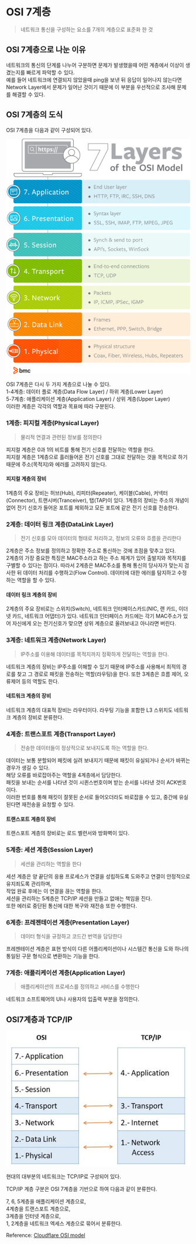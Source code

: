 # OSI 7계층

> 네트워크 통신을 구성하는 요소를 7개의 계층으로 표준화 한 것

## OSI 7계층으로 나눈 이유

네트워크의 통신의 단계를 나누어 구분하면 문제가 발생했을때 어떤 계층에서 이상이 생겼는지를 빠르게 파악할 수 있다.  
예를 들어 네트워크에 연결되지 않았을때 ping을 보낸 뒤 응답이 일어나지 않는다면 Network Layer에서 문제가 일어난 것이기 때문에 이 부분을 우선적으로 조사해 문제를 해결할 수 있다.

## OSI 7계층의 도식

OSI 7계층을 다음과 같이 구성되어 있다.

![OSI7](https://github.com/ChangSuLee00/CS-study/blob/main/pictures/OSI_7layer.png?raw=true)

OSI 7계층은 다시 두 가지 계층으로 나눌 수 있다.  
1-4계층: 데이터 플로 계층(Data Flow Layer) / 하위 계층(Lower Layer)  
5-7계층: 애플리케이션 계층(Application Layer) / 상위 계층(Upper Layer)  
이러한 계층은 각각의 역할과 목표에 따라 구분된다.

### 1계층: 피지컬 계층(Physical Layer)

> 물리적 연결과 관련된 정보를 정의한다

피지컬 계층은 0과 1의 비트를 통해 전기 신호를 전달하는 역할을 한다.  
피지컬 계층은 1계층으로 흘러들어온 전기 신호를 그대로 전달하는 것을 목적으로 하기 때문에 주소(목적지)와 에러를 고려하지 않는다.

#### 피지컬 계층의 장비

1계층의 주요 장비는 허브(Hub), 리피터(Repeater), 케이블(Cable), 커넥터(Connector), 트랜시버(Tranceiver), 탭(TAP)이 있다. 1계층의 장비는 주소의 개념이 없어 전기 신호가 들어온 포트를 제외하고 모든 포트에 같은 전기 신호를 전송한다.

### 2계층: 데이터 링크 계층(DataLink Layer)

> 전기 신호를 모아 데이터의 형태로 처리하고, 정보의 오류와 흐름을 관리한다

2계층은 주소 정보를 정의하고 정확한 주소로 통신하는 것에 초점을 맞추고 있다.  
2계층의 가장 중요한 특징은 MAC주소라고 하는 주소 체계가 있어 출발지와 목적지를 구별할 수 있다는 점이다. 따라서 2계층은 MAC주소를 통해 통신의 당사자가 맞는지 검사한 뒤 데이터 처리를 수행하고(Flow Control). 데이터에 대한 에러를 탐지하고 수정하는 역할을 할 수 있다.

#### 데이터 링크 계층의 장비

2계층의 주요 장비로는 스위치(Switch), 네트워크 인터페이스카드(NIC, 랜 카드, 이더넷 카드, 네트워크 어댑터)가 있다. 네트워크 인터페이스 카드에는 각기 MAC주소가 있어 자신에게 오는 전기신호가 맞으면 상위 계층으로 올려보내고 아니라면 버린다.

### 3계층: 네트워크 계층(Network Layer)

> IP주소를 이용해 데이터를 목적지까지 정확하게 전달하는 역할을 한다.

네트워크 계층의 장비는 IP주소를 이해할 수 있기 때문에 IP주소를 사용해서 최적의 경로를 찾고 그 경로로 패킷을 전송하는 역할(라우팅)을 한다. 또한 3계층은 흐름 제어, 오류제어 등의 역할도 한다.

#### 네트워크 계층의 장비

네트워크 계층의 대표적 장비는 라우터이다. 라우팅 기능을 포함한 L3 스위치도 네트워크 계층의 장비로 분류한다.

### 4계층: 트랜스포트 계층(Transport Layer)

> 전송한 데이터들이 정상적으로 보내지도록 하는 역할을 한다.

데이터는 보통 분할되어 패킷에 실려 보내지기 때문에 패킷이 유실되거나 순서가 바뀌는 경우가 생길 수 있다.  
해당 오류를 바로잡아주는 역할을 4계층에서 담당한다.  
패킷을 보내는 순서를 나타낸 것이 시퀸스번호이며 받는 순서를 나타낸 것이 ACK번호이다.  
이러한 번호를 통해 패킷이 잘못된 순서로 들어오더라도 바로잡을 수 있고, 중간에 유실된다면 재전송을 요청할 수 있다.

#### 트랜스포트 계층의 장비

트랜스포트 계층의 장비로는 로드 벨런서와 방화벽이 있다.

### 5계층: 세션 계층(Session Layer)

> 세션을 관리하는 역할을 한다

세션 계층은 양 끝단의 응용 프로세스가 연결을 성립하도록 도와주고 연결이 안정적으로 유지죄도록 관리하며,  
작업 완료 후에는 이 연결을 끊는 역할을 한다.  
세션을 관리하는 5계층은 TCP/IP 세션을 만들고 없애는 책임을 진다.  
또한 에러로 중단된 통신에 대한 복구와 재전송 또한 수행한다.

### 6계층: 프레젠테이션 계층(Presentation Layer)

> 데이터 형식을 규정하고 코드간 번역을 담당한다

프레젠테이션 계층은 표현 방식이 다른 어플리케이션이나 시스템간 통신을 도와 하나의 통일된 구문 형식으로 변환하는 기능을 한다.

### 7계층: 애플리케이션 계층(Application Layer)

> 애플리케이션의 프로세스를 정의하고 서비스를 수행한다

네트워크 소프트웨어의 UI나 사용자의 입출력 부분을 정의한다.

## OSI7계층과 TCP/IP

![OSI-TCP](https://github.com/ChangSuLee00/CS-study/blob/main/pictures/OSI_TCP.jpg?raw=true)

현대의 대부분의 네트워크는 TCP/IP로 구성되어 있다.

TCP/IP 계층 구분은 OSI 7계층을 기반으로 하여 다음과 같이 분류한다.  

7, 6, 5계층을 애플리케이션 계층으로,  
4계층을 트랜스포트 계층으로,  
3계층을 인터넷 계층으로,  
1, 2계층을 네트워크 엑세스 계층으로 묶어서 분류한다.


Reference: [Cloudflare OSI model](https://www.cloudflare.com/ko-kr/learning/ddos/glossary/open-systems-interconnection-model-osi/)